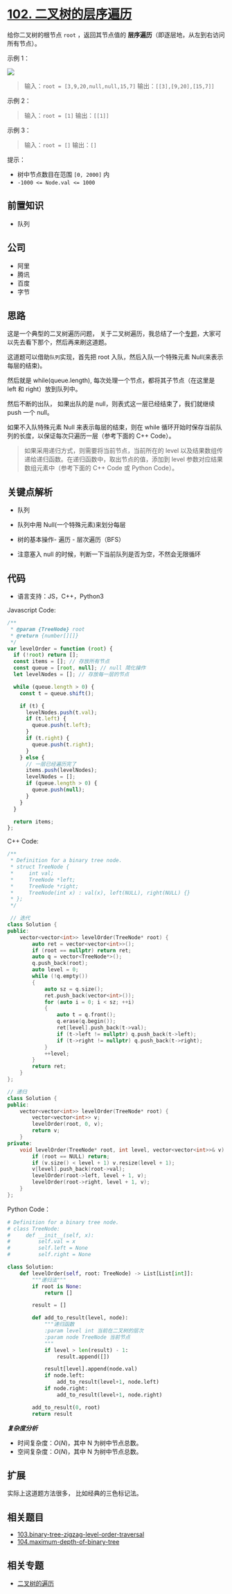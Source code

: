 # [102. 二叉树的层序遍历](https://leetcode.cn/problems/binary-tree-level-order-traversal)

给你二叉树的根节点 `root` ，返回其节点值的 **层序遍历**（即逐层地，从左到右访问所有节点）。

示例 1：

![](https://assets.leetcode.com/uploads/2021/02/19/tree1.jpg)

> 输入：`root = [3,9,20,null,null,15,7]`
> 输出：`[[3],[9,20],[15,7]]`

示例 2：

> 输入：`root = [1]`
> 输出：`[[1]]`

示例 3：

> 输入：`root = []`
> 输出：`[]`
 
提示：

* 树中节点数目在范围 `[0, 2000]` 内
* `-1000 <= Node.val <= 1000`

## 前置知识

- 队列

## 公司

- 阿里
- 腾讯
- 百度
- 字节

## 思路

这是一个典型的二叉树遍历问题， 关于二叉树遍历，我总结了一个[专题](https://github.com/azl397985856/leetcode/blob/master/thinkings/binary-tree-traversal.md)，大家可以先去看下那个，然后再来刷这道题。

这道题可以借助`队列`实现，首先把 root 入队，然后入队一个特殊元素 Null(来表示每层的结束)。

然后就是 while(queue.length), 每次处理一个节点，都将其子节点（在这里是 left 和 right）放到队列中。

然后不断的出队， 如果出队的是 null，则表式这一层已经结束了，我们就继续 push 一个 null。

如果不入队特殊元素 Null 来表示每层的结束，则在 while 循环开始时保存当前队列的长度，以保证每次只遍历一层（参考下面的 C++ Code）。

> 如果采用递归方式，则需要将当前节点，当前所在的 level 以及结果数组传递给递归函数。在递归函数中，取出节点的值，添加到 level 参数对应结果数组元素中（参考下面的 C++ Code 或 Python Code）。

## 关键点解析

- 队列

- 队列中用 Null(一个特殊元素)来划分每层

- 树的基本操作- 遍历 - 层次遍历（BFS）

- 注意塞入 null 的时候，判断一下当前队列是否为空，不然会无限循环

## 代码

- 语言支持：JS，C++，Python3

Javascript Code:

```js
/**
 * @param {TreeNode} root
 * @return {number[][]}
 */
var levelOrder = function (root) {
  if (!root) return [];
  const items = []; // 存放所有节点
  const queue = [root, null]; // null 简化操作
  let levelNodes = []; // 存放每一层的节点

  while (queue.length > 0) {
    const t = queue.shift();

    if (t) {
      levelNodes.push(t.val);
      if (t.left) {
        queue.push(t.left);
      }
      if (t.right) {
        queue.push(t.right);
      }
    } else {
      // 一层已经遍历完了
      items.push(levelNodes);
      levelNodes = [];
      if (queue.length > 0) {
        queue.push(null);
      }
    }
  }

  return items;
};
```

C++ Code:

```C++
/**
 * Definition for a binary tree node.
 * struct TreeNode {
 *     int val;
 *     TreeNode *left;
 *     TreeNode *right;
 *     TreeNode(int x) : val(x), left(NULL), right(NULL) {}
 * };
 */

 // 迭代
class Solution {
public:
    vector<vector<int>> levelOrder(TreeNode* root) {
        auto ret = vector<vector<int>>();
        if (root == nullptr) return ret;
        auto q = vector<TreeNode*>();
        q.push_back(root);
        auto level = 0;
        while (!q.empty())
        {
            auto sz = q.size();
            ret.push_back(vector<int>());
            for (auto i = 0; i < sz; ++i)
            {
                auto t = q.front();
                q.erase(q.begin());
                ret[level].push_back(t->val);
                if (t->left != nullptr) q.push_back(t->left);
                if (t->right != nullptr) q.push_back(t->right);
            }
            ++level;
        }
        return ret;
    }
};

// 递归
class Solution {
public:
    vector<vector<int>> levelOrder(TreeNode* root) {
        vector<vector<int>> v;
        levelOrder(root, 0, v);
        return v;
    }
private:
    void levelOrder(TreeNode* root, int level, vector<vector<int>>& v) {
        if (root == NULL) return;
        if (v.size() < level + 1) v.resize(level + 1);
        v[level].push_back(root->val);
        levelOrder(root->left, level + 1, v);
        levelOrder(root->right, level + 1, v);
    }
};
```

Python Code：

```python
# Definition for a binary tree node.
# class TreeNode:
#     def __init__(self, x):
#         self.val = x
#         self.left = None
#         self.right = None

class Solution:
    def levelOrder(self, root: TreeNode) -> List[List[int]]:
        """递归法"""
        if root is None:
            return []

        result = []

        def add_to_result(level, node):
            """递归函数
            :param level int 当前在二叉树的层次
            :param node TreeNode 当前节点
            """
            if level > len(result) - 1:
                result.append([])

            result[level].append(node.val)
            if node.left:
                add_to_result(level+1, node.left)
            if node.right:
                add_to_result(level+1, node.right)

        add_to_result(0, root)
        return result
```

**_复杂度分析_**

- 时间复杂度：$O(N)$，其中 N 为树中节点总数。
- 空间复杂度：$O(N)$，其中 N 为树中节点总数。

## 扩展

实际上这道题方法很多， 比如经典的三色标记法。

## 相关题目

- [103.binary-tree-zigzag-level-order-traversal](./103.binary-tree-zigzag-level-order-traversal.md)
- [104.maximum-depth-of-binary-tree](./104.maximum-depth-of-binary-tree.md)

## 相关专题

- [二叉树的遍历](https://github.com/azl397985856/leetcode/blob/master/thinkings/binary-tree-traversal.md)